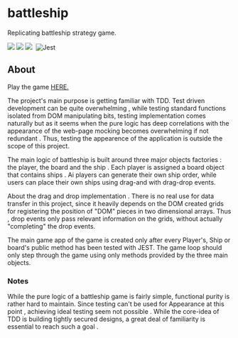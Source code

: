 # battleship

Replicating battleship strategy game.

<img src="https://img.shields.io/badge/Babel-F9DC3E?style=for-the-badge&logo=babel&logoColor=white" /> <img src="https://img.shields.io/badge/Webpack-8DD6F9?style=for-the-badge&logo=Webpack&logoColor=white"> <img src="https://img.shields.io/badge/eslint-3A33D1?style=for-the-badge&logo=eslint&logoColor=white"> <img> <img src="https://img.shields.io/badge/Jest-C21325?style=for-the-badge&logo=jest&logoColor=white" alt="Jest">

## About

Play the game <a href="https://kiwasthal.github.io/battleship/">HERE.</a>

The project's main purpose is getting familiar with TDD. Test driven development can be quite overwhelming , while testing standard functions isolated from DOM manipulating bits, testing implementation comes naturally but as it seems when the pure logic has deep correlations with the appearance of the web-page mocking becomes overwhelming if not redundant . Thus, testing the appearence of the application is outside the scope of this project.

The main logic of battleship is built around three major objects factories : the player, the board and the ship . Each player is assigned a board object that contains ships . Ai players can generate their own ship order, while users can place their own ships using drag-and with drag-drop events.

About the drag and drop implementation . There is no real use for data transfer in this project, since it heavily depends on the DOM created grids for registering the position of "DOM" pieces in two dimensional arrays. Thus , drop events only pass relevant information on the grids, without actually "completing" the drop events.

The main game app of the game is created only after every Player's, Ship or board's public method has been tested with JEST. The game loop should only step through the game using only methods provided by the three main objects.

### Notes

While the pure logic of a battleship game is fairly simple, functional purity is rather hard to maintain. Since testing can't be used for Appearance at this point , achieving ideal testing seem not possible . While the core-idea of TDD is building tightly secured designs, a great deal of familiarity is essential to reach such a goal .

